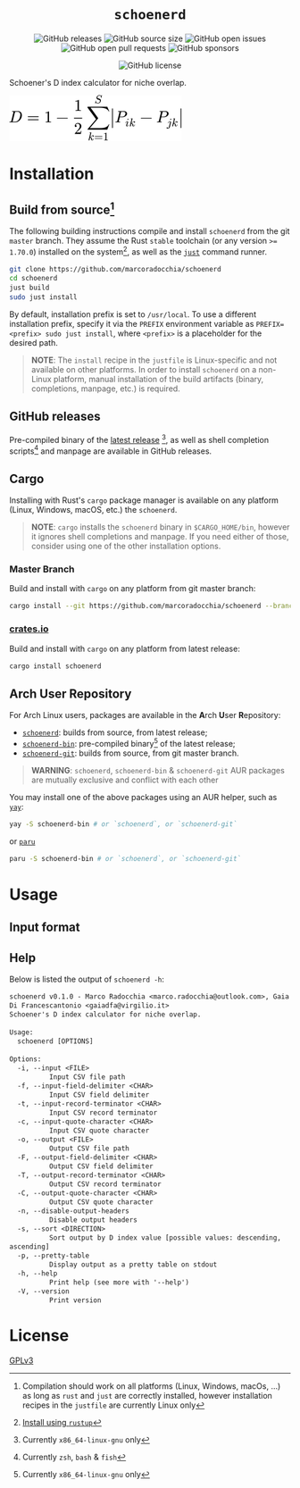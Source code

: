 <div align="center">
  <h1 align="center"><code>schoenerd</code></h1>

  ![GitHub releases](https://img.shields.io/github/downloads/marcoradocchia/schoenerd/total?color=%23a9b665&logo=github)
  ![GitHub source size](https://img.shields.io/github/languages/code-size/marcoradocchia/schoenerd?color=ea6962&logo=github)
  ![GitHub open issues](https://img.shields.io/github/issues-raw/marcoradocchia/schoenerd?color=%23d8a657&logo=github)
  ![GitHub open pull requests](https://img.shields.io/github/issues-pr-raw/marcoradocchia/schoenerd?color=%2389b482&logo=github)
  ![GitHub sponsors](https://img.shields.io/github/sponsors/marcoradocchia?color=%23d3869b&logo=github)
  <!-- TODO: uncomment after publishing -->
  <!-- ![Crates.io downloads](https://img.shields.io/crates/d/schoenerd?label=crates.io%20downloads&logo=rust) -->
  <!-- ![Crates.io version](https://img.shields.io/crates/v/schoenerd?logo=rust&color=%23d8a657) -->
  ![GitHub license](https://img.shields.io/github/license/marcoradocchia/schoenerd?color=%23e78a4e)
</div>
  

<!-- TODO: uncomment after publishing -->
<!-- <a href="https://repology.org/project/schoenerd/versions"> -->
<!--   <img src="https://repology.org/badge/vertical-allrepos/schoenerd.svg" alt="Packaging status" align="right"> -->
<!-- </a> -->

Schoener's D index calculator for niche overlap.

![Schoener D Index](./assets/schoenerd.svg)

# Installation

## Build from source[^1]

The following building instructions compile and install `schoenerd` from the
git `master` branch. They assume the Rust `stable` toolchain (or any
version `>= 1.70.0`) installed on the system[^2], as well as the
[`just`](https://github.com/casey/just) command runner.

```sh
git clone https://github.com/marcoradocchia/schoenerd
cd schoenerd
just build
sudo just install
```

By default, installation prefix is set to `/usr/local`. To use a different
installation prefix, specify it via the `PREFIX` environment variable as
`PREFIX=<prefix> sudo just install`, where `<prefix>` is a placeholder for the
desired path.

<!-- WARNING: what about BSD? -->
> **NOTE**: The `install` recipe in the `justfile` is Linux-specific and not
>        available on other platforms. In order to install `schoenerd` on a
>        non-Linux platform, manual installation of the build artifacts
>        (binary, completions, manpage, etc.) is required.

## GitHub releases

Pre-compiled binary of the
[latest release](https://github.com/marcoradocchia/schoenerd/releases/latest)
[^3], as well as shell completion scripts[^4] and manpage are available in 
GitHub releases.

## Cargo

Installing with Rust's `cargo` package manager is available on any
platform (Linux, Windows, macOS, etc.) the `schoenerd`.

> **NOTE**: `cargo` installs the `schoenerd` binary in `$CARGO_HOME/bin`,
>         however it ignores shell completions and manpage. If you need either
>         of those, consider using one of the other installation options.

### Master Branch

Build and install with `cargo` on any platform from git master branch:

```sh
cargo install --git https://github.com/marcoradocchia/schoenerd --branch master
```

### [crates.io](https://crates.io/crates/schoenerd)

Build and install with `cargo` on any platform from latest release:

```sh
cargo install schoenerd
```

## Arch User Repository

For Arch Linux users, packages are available in the **A**rch **U**ser
**R**epository:
- [`schoenerd`](https://aur.archlinux.org/packages/schoenerd):
        builds from source, from latest release;
- [`schoenerd-bin`](https://aur.archlinux.org/packages/schoenerd-bin):
        pre-compiled binary[^3] of the latest release;
- [`schoenerd-git`](https://aur.archlinux.org/packages/schoenerd-git): builds
        from source, from git master branch.

> **WARNING**: `schoenerd`, `schoenerd-bin` & `schoenerd-git` AUR packages are
>        mutually exclusive and conflict with each other


You may install one of the above packages using an AUR helper, such as
[`yay`](https://github.com/Jguer/yay):

```sh
yay -S schoenerd-bin # or `schoenerd`, or `schoenerd-git`
```

or [`paru`](https://github.com/Morganamilo/paru)
```sh
paru -S schoenerd-bin # or `schoenerd`, or `schoenerd-git`
```

# Usage

<!-- TODO -->

## Input format

<!-- TODO -->

## Help

Below is listed the output of `schoenerd -h`:

```
schoenerd v0.1.0 - Marco Radocchia <marco.radocchia@outlook.com>, Gaia Di Francescantonio <gaiadfa@virgilio.it>
Schoener's D index calculator for niche overlap.

Usage:
  schoenerd [OPTIONS]

Options:
  -i, --input <FILE>
          Input CSV file path
  -f, --input-field-delimiter <CHAR>
          Input CSV field delimiter
  -t, --input-record-terminator <CHAR>
          Input CSV record terminator
  -c, --input-quote-character <CHAR>
          Input CSV quote character
  -o, --output <FILE>
          Output CSV file path
  -F, --output-field-delimiter <CHAR>
          Output CSV field delimiter
  -T, --output-record-terminator <CHAR>
          Output CSV record terminator
  -C, --output-quote-character <CHAR>
          Output CSV quote character
  -n, --disable-output-headers
          Disable output headers
  -s, --sort <DIRECTION>
          Sort output by D index value [possible values: descending, ascending]
  -p, --pretty-table
          Display output as a pretty table on stdout
  -h, --help
          Print help (see more with '--help')
  -V, --version
          Print version
```

# License

[GPLv3](LICENSE)

[^1]: Compilation should work on all platforms (Linux, Windows, macOs, ...) as 
        long as `rust` and `just` are correctly installed, however installation
        recipes in the `justfile` are currently Linux only
[^2]: [Install using `rustup`](https://www.rust-lang.org/tools/install)
[^3]: Currently `x86_64-linux-gnu` only
[^4]: Currently `zsh`, `bash` & `fish`
